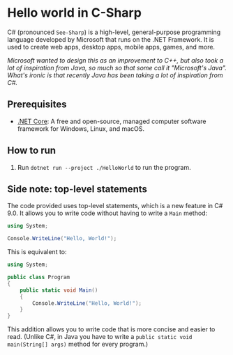 # Hello world in C-Sharp

C# (pronounced `See-Sharp`) is a high-level, general-purpose programming language developed by Microsoft that runs on the .NET Framework. It is used to create web apps, desktop apps, mobile apps, games, and more.

*Microsoft wanted to design this as an improvement to C++, but also took a lot of inspiration from Java, so much so that some call it "Microsoft's Java". What's ironic is that recently Java has been taking a lot of inspiration from C#.*

## Prerequisites

- [.NET Core](https://dotnet.microsoft.com/download): A free and open-source, managed computer software framework for Windows, Linux, and macOS.

## How to run

1. Run `dotnet run --project ./HelloWorld` to run the program.

## Side note: top-level statements

The code provided uses top-level statements, which is a new feature in C# 9.0. It allows you to write code without having to write a `Main` method:

```csharp
using System;

Console.WriteLine("Hello, World!");
```

This is equivalent to:

```csharp
using System;

public class Program
{
    public static void Main()
    {
        Console.WriteLine("Hello, World!");
    }
}
```

This addition allows you to write code that is more concise and easier to read. (Unlike C#, in Java you have to write a `public static void main(String[] args)` method for every program.)
